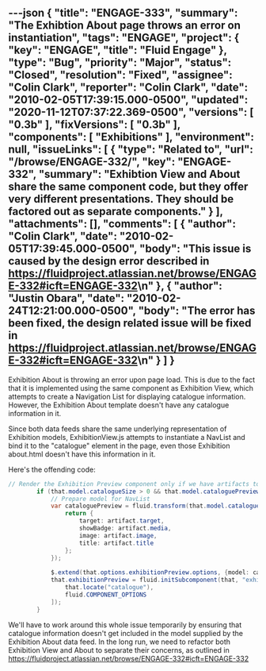 ---json
{
  "title": "ENGAGE-333",
  "summary": "The Exhibtion About page throws an error on instantiation",
  "tags": "ENGAGE",
  "project": {
    "key": "ENGAGE",
    "title": "Fluid Engage"
  },
  "type": "Bug",
  "priority": "Major",
  "status": "Closed",
  "resolution": "Fixed",
  "assignee": "Colin Clark",
  "reporter": "Colin Clark",
  "date": "2010-02-05T17:39:15.000-0500",
  "updated": "2020-11-12T07:37:22.369-0500",
  "versions": [
    "0.3b"
  ],
  "fixVersions": [
    "0.3b"
  ],
  "components": [
    "Exhibitions"
  ],
  "environment": null,
  "issueLinks": [
    {
      "type": "Related to",
      "url": "/browse/ENGAGE-332/",
      "key": "ENGAGE-332",
      "summary": "Exhibtion View and About share the same component code, but they offer very different presentations. They should be factored out as separate components."
    }
  ],
  "attachments": [],
  "comments": [
    {
      "author": "Colin Clark",
      "date": "2010-02-05T17:39:45.000-0500",
      "body": "This issue is caused by the design error described in <https://fluidproject.atlassian.net/browse/ENGAGE-332#icft=ENGAGE-332>\n"
    },
    {
      "author": "Justin Obara",
      "date": "2010-02-24T12:21:00.000-0500",
      "body": "The error has been fixed, the design related issue will be fixed in <https://fluidproject.atlassian.net/browse/ENGAGE-332#icft=ENGAGE-332>\n"
    }
  ]
}
---
Exhibition About is throwing an error upon page load. This is due to the fact that it is implemented using the same component as Exhibition View, which attempts to create a Navigation List for displaying catalogue information. However, the Exhibition About template doesn't have any catalogue information in it.

Since both data feeds share the same underlying representation of Exhibition models, ExhibitionView\.js attempts to instantiate a NavList and bind it to the "catalogue" element in the page, even those Exhibition about.html doesn't have this information in it.

Here's the offending code:

```java
// Render the Exhibition Preview component only if we have artifacts to preview.
        if (that.model.catalogueSize > 0 && that.model.cataloguePreview) {
            // Prepare model for NavList
            var cataloguePreview = fluid.transform(that.model.cataloguePreview, function (artifact) {
                return {
                    target: artifact.target,
                    showBadge: artifact.media,
                    image: artifact.image,
                    title: artifact.title
                };
            });
            
            $.extend(that.options.exhibitionPreview.options, {model: cataloguePreview});
            that.exhibitionPreview = fluid.initSubcomponent(that, "exhibitionPreview", [
                that.locate("catalogue"), 
                fluid.COMPONENT_OPTIONS
            ]);
        }
```

We'll have to work around this whole issue temporarily by ensuring that catalogue information doesn't get included in the model supplied by the Exhibition About data feed. In the long run, we need to refactor both Exhibition View and About to separate their concerns, as outlined in <https://fluidproject.atlassian.net/browse/ENGAGE-332#icft=ENGAGE-332>

        